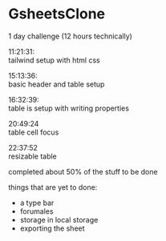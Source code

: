 # GsheetsClone
1 day challenge (12 hours technically)

11:21:31:<br>
tailwind setup with html css

15:13:36:<br>
basic header and table setup

16:32:39:<br>
table is setup with writing properties

20:49:24<br>
table cell focus

22:37:52<br>
resizable table

completed about 50% of the stuff to be done

things that are yet to done:
- a type bar
- forumales
- storage in local storage
- exporting the sheet
